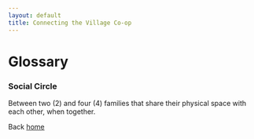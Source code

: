```yaml
---
layout: default
title: Connecting the Village Co-op
---
```

# Glossary
### Social Circle 
Between two (2) and four (4) families that share their physical space with each other, when together.

Back [home](/)

